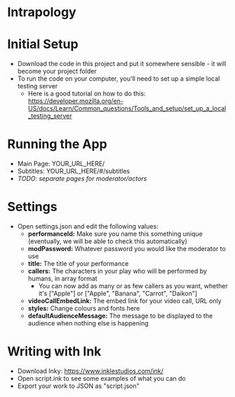 # Intrapology

# Initial Setup
- Download the code in this project and put it somewhere sensible - it will become your project folder
- To run the code on your computer, you'll need to set up a simple local testing server
    - Here is a good tutorial on how to do this: https://developer.mozilla.org/en-US/docs/Learn/Common_questions/Tools_and_setup/set_up_a_local_testing_server

# Running the App
- Main Page: YOUR_URL_HERE/
- Subtitles: YOUR_URL_HERE/#/subtitles
- *TODO: separate pages for moderator/actors*

# Settings
- Open settings.json and edit the following values:
    - **performanceId:** Make sure you name this something unique (eventually, we will be able to check this automatically)
    - **modPassword:** Whatever password you would like the moderator to use
    - **title:** The title of your performance
    - **callers:** The characters in your play who will be performed by humans, in array format
        - You can now add as many or as few callers as you want, whether it's \["Apple"\] or \["Apple", "Banana", "Carrot", "Daikon"\]
    - **videoCallEmbedLink:** The embed link for your video call, URL only
    - **styles:** Change colours and fonts here
    - **defaultAudienceMessage:** The message to be displayed to the audience when nothing else is happening

# Writing with Ink
- Download Inky: https://www.inklestudios.com/ink/
- Open script.ink to see some examples of what you can do
- Export your work to JSON as "script.json"

